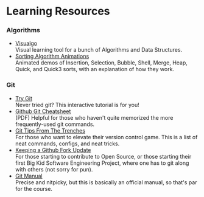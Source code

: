 # Learning Resources

### Algorithms
* [Visualgo](http://visualgo.net/)  
  Visual learning tool for a bunch of Algorithms and Data Structures.
* [Sorting Algorithm Animations](http://www.sorting-algorithms.com/)  
  Animated demos of Insertion, Selection, Bubble, Shell, Merge, Heap, Quick, and
  Quick3 sorts, with an explanation of how they work.

### Git
* [Try Git](https://try.github.io/)  
  Never tried git? This interactive tutorial is for you!
* [Github Git Cheatsheet](https://training.github.com/kit/downloads/github-git-cheat-sheet.pdf)  
  (PDF) Helpful for those who haven't quite memorized the more frequently-used
  git commands.
* [Git Tips From The Trenches](https://ochronus.com/git-tips-from-the-trenches/)  
  For those who want to elevate their version control game. This is a list of
  neat commands, configs, and neat tricks.
* [Keeping a Github Fork Update](http://robots.thoughtbot.com/keeping-a-github-fork-updated)  
  For those starting to contribute to Open Source, or those starting their first
  Big Kid Software Engineering Project, where one has to git along with others
  (not sorry for pun).
* [Git Manual](http://git-scm.com/docs)  
  Precise and nitpicky, but this is basically an official manual, so that's par
  for the course.